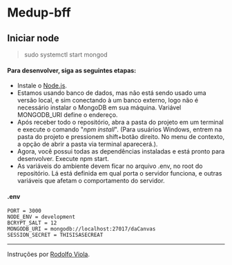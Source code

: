 # Medup-bff

## Iniciar node
> sudo systemctl start mongod


#### Para desenvolver, siga as seguintes etapas: ####
* Instale o [Node.js](https://nodejs.org/en/download/).
* Estamos usando banco de dados, mas não está sendo usado uma versão local, e sim conectando à um banco externo, logo não é necessário instalar o MongoDB em sua máquina. Variável MONGODB_URI define o endereço.
* Após receber todo o repositório, abra a pasta do projeto em um terminal e execute o comando "_npm install_". (Para usuários Windows, entrem na pasta do projeto e pressionem shift+botão direito. No menu de contexto, a opção de abrir a pasta via terminal aparecerá.).
* Agora, você possui todas as dependências instaladas e está pronto para desenvolver. Execute npm start.
* As variáveis do ambiente devem ficar no arquivo .env, no root do repositório. Lá está definida em qual porta o servidor funciona, e outras variáveis que afetam o comportamento do servidor.

#### .env
```
PORT = 3000
NODE_ENV = development
BCRYPT_SALT = 12
MONGODB_URI = mongodb://localhost:27017/daCanvas
SESSION_SECRET = THISISASECREAT
```

---
Instruções por [Rodolfo Viola](https://github.com/rodolfoviolac).